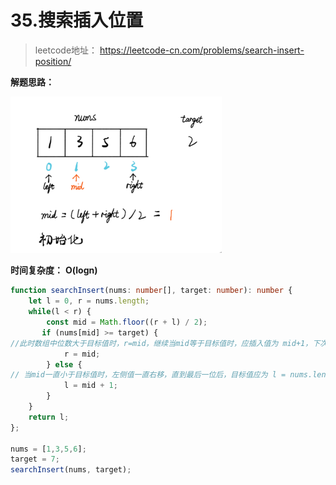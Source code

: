 # 35.搜索插入位置

> leetcode地址： https://leetcode-cn.com/problems/search-insert-position/

**解题思路：**

<img src="../../img/搜索插入位置.png" alt="搜索插入位置" style="zoom:33%;" />

**时间复杂度：** **O(logn)**

````typescript
function searchInsert(nums: number[], target: number): number {
    let l = 0, r = nums.length;
    while(l < r) {
        const mid = Math.floor((r + l) / 2);
       if (nums[mid] >= target) {
//此时数组中位数大于目标值时，r=mid，继续当mid等于目标值时，应插入值为 mid+1，下次循环 l=mid+1 跳出循环。
            r = mid; 
        } else {
// 当mid一直小于目标值时，左侧值一直右移，直到最后一位后，目标值应为 l = nums.length + 1
            l = mid + 1; 
        }
    }
    return l;
};

nums = [1,3,5,6];
target = 7;
searchInsert(nums, target);
````

